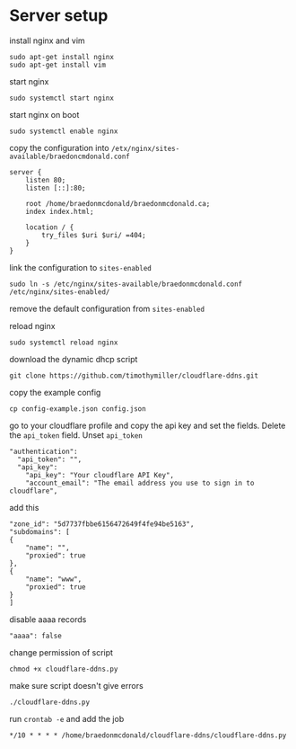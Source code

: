 # Server setup

install nginx and vim 
```
sudo apt-get install nginx
sudo apt-get install vim
```

start nginx
```
sudo systemctl start nginx
```

start nginx on boot
```
sudo systemctl enable nginx
```

copy the configuration into `/etx/nginx/sites-available/braedoncmdonald.conf`
```
server {
	listen 80;
	listen [::]:80;

	root /home/braedonmcdonald/braedonmcdonald.ca;
	index index.html;

	location / {
		try_files $uri $uri/ =404;
	}
}
```

link the configuration to `sites-enabled`
```
sudo ln -s /etc/nginx/sites-available/braedonmcdonald.conf /etc/nginx/sites-enabled/
```

remove the default configuration from `sites-enabled`

reload nginx
```
sudo systemctl reload nginx
```

download the dynamic dhcp script
```
git clone https://github.com/timothymiller/cloudflare-ddns.git
```

copy the example config
```
cp config-example.json config.json
```

go to your cloudflare profile and copy the api key and set the fields. Delete the `api_token` field. Unset `api_token`
```
"authentication":
  "api_token": "",
  "api_key":
    "api_key": "Your cloudflare API Key",
    "account_email": "The email address you use to sign in to cloudflare",
```

add this
```
"zone_id": "5d7737fbbe6156472649f4fe94be5163",
"subdomains": [
{
	"name": "",
	"proxied": true
},
{
	"name": "www",
	"proxied": true
}
]
```

disable aaaa records
```
"aaaa": false
```

change permission of script
```
chmod +x cloudflare-ddns.py
```

make sure script doesn't give errors
```
./cloudflare-ddns.py
```

run `crontab -e` and add the job
```
*/10 * * * * /home/braedonmcdonald/cloudflare-ddns/cloudflare-ddns.py
```